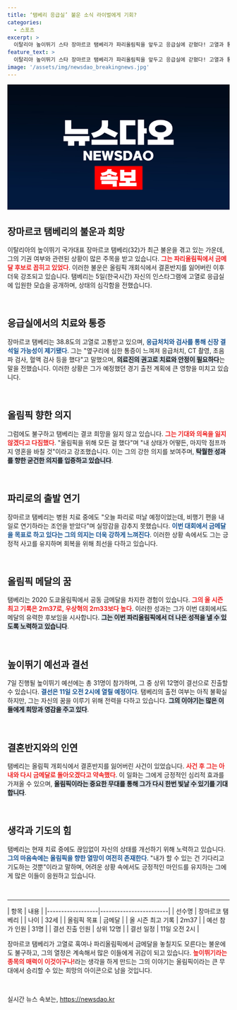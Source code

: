 ```yaml
---
title: ‘탬베리 응급실’ 불운 소식 라이벌에게 기회?
categories:
  - 스포츠
excerpt: >
  이탈리아 높이뛰기 스타 장마르코 탬베리가 파리올림픽을 앞두고 응급실에 갇혔다! 고열과 통증으로 치료 중인 그는 금메달의 꿈을 포기하지 않겠다며 강한 의지를 다졌다. 그의 행보가 어떻게 이어질지 주목해보자!
feature_text: >
  이탈리아 높이뛰기 스타 장마르코 탬베리가 파리올림픽을 앞두고 응급실에 갇혔다! 고열과 통증으로 치료 중인 그는 금메달의 꿈을 포기하지 않겠다며 강한 의지를 다졌다. 그의 행보가 어떻게 이어질지 주목해보자!
image: '/assets/img/newsdao_breakingnews.jpg'
---
```


<p><img src="/assets/img/newsdao_breakingnews.jpg" alt="bookingtag 속보" /></p>

<h2 data-ke-size="size26">장마르코 탬베리의 불운과 희망</h2>

<p data-ke-size="size16">이탈리아의 높이뛰기 국가대표 장마르코 탬베리(32)가 최근 불운을 겪고 있는 가운데, 그의 기권 여부와 관련된 상황이 많은 주목을 받고 있습니다. <b><span style="color: #ee2323;">그는 파리올림픽에서 금메달 후보로 꼽히고 있었다</span></b>. 이러한 불운은 올림픽 개회식에서 결혼반지를 잃어버린 이후 더욱 강조되고 있습니다. 탬베리는 5일(한국시간) 자신의 인스타그램에 고열로 응급실에 입원한 모습을 공개하며, 상태의 심각함을 전했습니다.</p>

<p data-ke-size="size16">&nbsp;</p>

<h2 data-ke-size="size26">응급실에서의 치료와 통증</h2>

<p data-ke-size="size16">장마르코 탬베리는 38.8도의 고열로 고통받고 있으며, <b><span style="color: #1a5490;">응급처치와 검사를 통해 신장 결석일 가능성이 제기됐다</span></b>. 그는 "옆구리에 심한 통증이 느껴져 응급처치, CT 촬영, 초음파 검사, 혈액 검사 등을 했다"고 말했으며, <b><span style="background-color: #21538527;">의료진의 권고로 치료와 안정이 필요하다</span></b>는 말을 전했습니다. 이러한 상황은 그가 예정했던 경기 출전 계획에 큰 영향을 미치고 있습니다.</p>

<p data-ke-size="size16">&nbsp;</p>

<h2 data-ke-size="size26">올림픽 향한 의지</h2>

<p data-ke-size="size16">그럼에도 불구하고 탬베리는 결코 희망을 잃지 않고 있습니다. <b><span style="color: #ee2323;">그는 기대와 의욕을 잃지 않겠다고 다짐했다</span></b>. "올림픽을 위해 모든 걸 했다"며 "내 상태가 어떻든, 마지막 점프까지 영혼을 바칠 것"이라고 강조했습니다. 이는 그의 강한 의지를 보여주며, <b><span style="background-color: #21538527;">탁월한 성과를 향한 굳건한 의지를 입증하고 있습니다</span></b>.</p>

<p data-ke-size="size16">&nbsp;</p>

<h2 data-ke-size="size26">파리로의 출발 연기</h2>

<p data-ke-size="size16">장마르코 탬베리는 병원 치료 중에도 "오늘 파리로 떠날 예정이었는데, 비행기 편을 내일로 연기하라는 조언을 받았다"며 실망감을 감추지 못했습니다. <b><span style="color: #1a5490;">이번 대회에서 금메달을 목표로 하고 있다는 그의 의지는 더욱 강하게 느껴진다</span></b>. 이러한 상황 속에서도 그는 긍정적 사고를 유지하며 회복을 위해 최선을 다하고 있습니다.</p>

<p data-ke-size="size16">&nbsp;</p>

<h2 data-ke-size="size26">올림픽 메달의 꿈</h2>

<p data-ke-size="size16">탬베리는 2020 도쿄올림픽에서 공동 금메달을 차지한 경험이 있습니다. <b><span style="color: #ee2323;">그의 올 시즌 최고 기록은 2ｍ37로, 우상혁의 2ｍ33보다 높다</span></b>. 이러한 성과는 그가 이번 대회에서도 메달의 유력한 후보임을 시사합니다. <b><span style="background-color: #21538527;">그는 이번 파리올림픽에서 더 나은 성적을 낼 수 있도록 노력하고 있습니다</span></b>.</p>

<p data-ke-size="size16">&nbsp;</p>

<h2 data-ke-size="size26">높이뛰기 예선과 결선</h2>

<p data-ke-size="size16">7일 진행될 높이뛰기 예선에는 총 31명이 참가하며, 그 중 상위 12명이 결선으로 진출할 수 있습니다. <b><span style="color: #1a5490;">결선은 11일 오전 2시에 열릴 예정이다</span></b>. 탬베리의 출전 여부는 아직 불확실하지만, 그는 자신의 꿈을 이루기 위해 전력을 다하고 있습니다. <b><span style="background-color: #21538527;">그의 이야기는 많은 이들에게 희망과 영감을 주고 있다</span></b>.</p>

<p data-ke-size="size16">&nbsp;</p>

<h2 data-ke-size="size26">결혼반지와의 인연</h2>

<p data-ke-size="size16">탬베리는 올림픽 개회식에서 결혼반지를 잃어버린 사건이 있었습니다. <b><span style="color: #ee2323;">사건 후 그는 아내와 다시 금메달로 돌아오겠다고 약속했다</span></b>. 이 일화는 그에게 긍정적인 심리적 효과를 가져올 수 있으며, <b><span style="background-color: #21538527;">올림픽이라는 중요한 무대를 통해 그가 다시 한번 빛날 수 있기를 기대합니다</span></b>.</p>

<p data-ke-size="size16">&nbsp;</p>

<h2 data-ke-size="size26">생각과 기도의 힘</h2>

<p data-ke-size="size16">탬베리는 현재 치료 중에도 끊임없이 자신의 상태를 개선하기 위해 노력하고 있습니다. <b><span style="color: #1a5490;">그의 마음속에는 올림픽을 향한 열망이 여전히 존재한다</span></b>. "내가 할 수 있는 건 기다리고 기도하는 것뿐"이라고 말하며, 어려운 상황 속에서도 긍정적인 마인드를 유지하는 그에게 많은 이들이 응원하고 있습니다.</p>

<p data-ke-size="size16">&nbsp;</p>

<hr>

<p>| 항목             | 내용                     |
|------------------|------------------------|
| 선수명           | 장마르코 탬베리        |
| 나이             | 32세                   |
| 올림픽 목표      | 금메달                  |
| 올 시즌 최고 기록 | 2ｍ37                  |
| 예선 참가 인원   | 31명                   |
| 결선 진출 인원   | 상위 12명              |
| 결선 일정        | 11일 오전 2시          |</p>

<p data-ke-size="size16"></p>

<p data-ke-size="size16">장마르코 탬베리가 고열로 혹여나 파리올림픽에서 금메달을 놓칠지도 모른다는 불운에도 불구하고, 그의 열정은 계속해서 많은 이들에게 귀감이 되고 있습니다. <b><span style="color: #ee2323;">높이뛰기라는 종목의 매력이 이것이구나!</span></b>라는 생각을 하게 만드는 그의 이야기는 올림픽이라는 큰 무대에서 승리할 수 있는 희망의 아이콘으로 남을 것입니다.</p>

<p data-ke-size="size16">&nbsp;</p>
실시간 뉴스 속보는, <a href="https://newsdao.kr" rel="dofollow">https://newsdao.kr</a>


